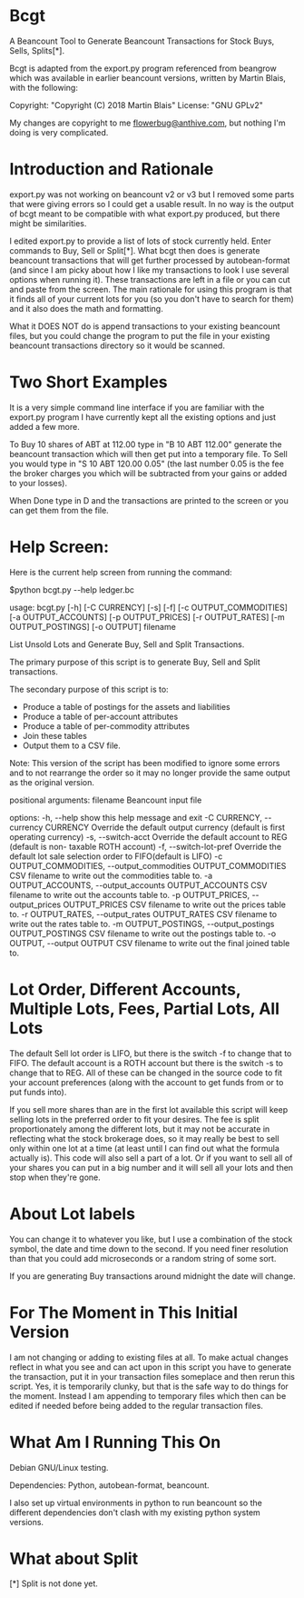 

# Bcgt

A Beancount Tool to Generate Beancount Transactions for Stock Buys, Sells, Splits[*].

Bcgt is adapted from the export.py program referenced from beangrow which was available in earlier beancount versions, written by Martin Blais, with the following:

Copyright: "Copyright (C) 2018  Martin Blais"
License: "GNU GPLv2"

My changes are copyright to me flowerbug@anthive.com, but nothing I'm doing is very complicated.


# Introduction and Rationale

export.py was not working on beancount v2 or v3 but I removed some parts that were giving errors so I could get a usable result.  In no way is the output of bcgt meant to be compatible with what export.py produced, but there might be similarities.

I edited export.py to provide a list of lots of stock currently held.  Enter commands to Buy, Sell or Split[*].  What bcgt then does is generate beancount transactions that will get further processed by autobean-format (and since I am picky about how I like my transactions to look I use several options when running it).  These transactions are left in a file or you can cut and paste from the screen.  The main rationale for using this program is that it finds all of your current lots for you (so you don't have to search for them) and it also does the math and formatting.

What it DOES NOT do is append transactions to your existing beancount files, but you could change the program to put the file in your existing beancount transactions directory so it would be scanned.


# Two Short Examples

It is a very simple command line interface if you are familiar with the export.py program I have currently kept all the existing options and just added a few more.

To Buy 10 shares of ABT at 112.00 type in "B 10 ABT 112.00" generate the beancount transaction which will then get put into a temporary file.  To Sell you would type in "S 10 ABT 120.00 0.05" (the last number 0.05 is the fee the broker charges you which will be subtracted from your gains or added to your losses).

When Done type in D and the transactions are printed to the screen or you can get them from the file.


# Help Screen:

Here is the current help screen from running the command:

$python bcgt.py --help ledger.bc


usage: bcgt.py [-h] [-C CURRENCY] [-s] [-f] [-c OUTPUT_COMMODITIES]
               [-a OUTPUT_ACCOUNTS] [-p OUTPUT_PRICES] [-r OUTPUT_RATES]
               [-m OUTPUT_POSTINGS] [-o OUTPUT]
               filename

List Unsold Lots and Generate Buy, Sell and Split Transactions.

The primary purpose of this script is to generate Buy, Sell and Split
transactions.

The secondary purpose of this script is to:

- Produce a table of postings for the assets and liabilities
- Produce a table of per-account attributes
- Produce a table of per-commodity attributes
- Join these tables
- Output them to a CSV file.

Note: This version of the script has been modified to ignore some errors and
to not rearrange the order so it may no longer provide the same output as the
original version.


positional arguments:
  filename              Beancount input file

options:
  -h, --help            show this help message and exit
  -C CURRENCY, --currency CURRENCY
                        Override the default output currency (default is first
                        operating currency)
  -s, --switch-acct     Override the default account to REG (default is non-
                        taxable ROTH account)
  -f, --switch-lot-pref
                        Override the default lot sale selection order to
                        FIFO(default is LIFO)
  -c OUTPUT_COMMODITIES, --output_commodities OUTPUT_COMMODITIES
                        CSV filename to write out the commodities table to.
  -a OUTPUT_ACCOUNTS, --output_accounts OUTPUT_ACCOUNTS
                        CSV filename to write out the accounts table to.
  -p OUTPUT_PRICES, --output_prices OUTPUT_PRICES
                        CSV filename to write out the prices table to.
  -r OUTPUT_RATES, --output_rates OUTPUT_RATES
                        CSV filename to write out the rates table to.
  -m OUTPUT_POSTINGS, --output_postings OUTPUT_POSTINGS
                        CSV filename to write out the postings table to.
  -o OUTPUT, --output OUTPUT
                        CSV filename to write out the final joined table to.


# Lot Order, Different Accounts, Multiple Lots, Fees, Partial Lots, All Lots

The default Sell lot order is LIFO, but there is the switch -f to change that to FIFO.  The default account is a ROTH account but there is the switch -s to change that to REG.  All of these can be changed in the source code to fit your account preferences (along with the account to get funds from or to put funds into).

If you sell more shares than are in the first lot available this script will keep selling lots in the preferred order to fit your desires.  The fee is split proportionately among the different lots, but it may not be accurate in reflecting what the stock brokerage does, so it may really be best to sell only within one lot at a time (at least until I can find out what the formula actually is).  This code will also sell a part of a lot.  Or if you want to sell all of your shares you can put in a big number and it will sell all your lots and then stop when they're gone.


# About Lot labels

You can change it to whatever you like, but I use a combination of the stock symbol, the date and time down to the second.  If you need finer resolution than that you could add microseconds or a random string of some sort.

If you are generating Buy transactions around midnight the date will change.


# For The Moment in This Initial Version

I am not changing or adding to existing files at all.  To make actual changes reflect in what you see and can act upon in this script you have to generate the transaction, put it in your transaction files someplace and then rerun this script.  Yes, it is temporarily clunky, but that is the safe way to do things for the moment.  Instead I am appending to temporary files which then can be edited if needed before being added to the regular transaction files.


# What Am I Running This On

Debian GNU/Linux testing.

Dependencies: Python, autobean-format, beancount.

I also set up virtual environments in python to run beancount so the different dependencies don't clash with my existing python system versions.


# What about Split

[*] Split is not done yet.


